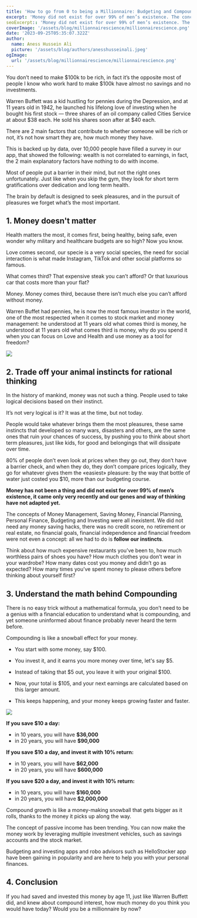 ```yaml
---
title: 'How to go from 0 to being a Millionnaire: Budgeting and Compound Interest'
excerpt: 'Money did not exist for over 99% of men’s existence. The concepts of Money Management, Saving Money, Financial Planning, Personal Finance, Budgeting and Investing were all inexistent.'
seoExcerpt:: 'Money did not exist for over 99% of men’s existence. The concepts of Money Management, Saving Money, Financial Planning, Personal Finance, Budgeting and Investing were all inexistent.'
coverImage: '/assets/blog/millionnairescience/millionnairescience.png'
date: '2023-09-25T05:35:07.322Z'
author:
  name: Aness Hussein Ali
  picture: '/assets/blog/authors/anesshusseinali.jpeg'
ogImage:
  url: '/assets/blog/millionnairescience/millionnairescience.png'
---
```



You don’t need to make $100k to be rich, in fact it’s the opposite most of people I know who work hard to make $100k have almost no savings and no investments.

Warren Buffett was a kid hustling for pennies during the Depression, and at 11 years old in 1942, he launched his lifelong love of investing when he bought his first stock — three shares of an oil company called Cities Service at about $38 each. He sold his shares soon after at $40 each.

There are 2 main factors that contribute to whether someone will be rich or not, it’s not how smart they are, how much money they have.

This is backed up by data, over 10,000 people have filled a survey in our app, that showed the following: wealth is not correlated to earnings, in fact, the 2 main explanatory factors have nothing to do with income.

Most of people put a barrier in their mind, but not the right ones unfortunately. Just like when you skip the gym, they look for short term gratifications over dedication and long term health.

The brain by default is designed to seek pleasures, and in the pursuit of pleasures we forget what’s the most important.

## 1. Money doesn't matter

Health matters the most, it comes first, being healthy, being safe, even wonder why military and healthcare budgets are so high? Now you know.

Love comes second, our specie is a very social species, the need for social interaction is what made Instagram, TikTok and other social platforms so famous.

What comes third? That expensive steak you can’t afford? Or that luxurious car that costs more than your flat?

Money. Money comes third, because there isn’t much else you can’t afford without money.

Warren Buffet had pennies, he is now the most famous investor in the world, one of the most respected when it comes to stock market and money management: he understood at 11 years old what comes third is money, he understood at 11 years old what comes third is money, why do you spend it when you can focus on Love and Health and use money as a tool for freedom?

![](/assets/blog/millionnairescience/howtobemillionnaire.jpeg)

## 2. Trade off your animal instincts for rational thinking

In the history of mankind, money was not such a thing. People used to take logical decisions based on their instinct.

It’s not very logical is it? It was at the time, but not today.

People would take whatever brings them the most pleasures, these same instincts that developed so many wars, disasters and others, are the same ones that ruin your chances of success, by pushing you to think about short term pleasures, just like kids, for good and belongings that will dissipate over time.

80% of people don’t even look at prices when they go out, they don’t have a barrier check, and when they do, they don’t compare prices logically, they go for whatever gives them the «easiest» pleasure: by the way that bottle of water just costed you $10, more than our budgeting course.

**Money has not been a thing and did not exist for over 99% of men’s existence, it came only very recently and our genes and way of thinking have not adapted yet.**

The concepts of Money Management, Saving Money, Financial Planning, Personal Finance, Budgeting and Investing were all inexistent. We did not need any money saving hacks, there was no credit score, no retirement or real estate, no financial goals, financial independence and financial freedom were not even a concept: all we had to do is **follow our instincts**.

Think about how much expensive restaurants you’ve been to, how much worthless pairs of shoes you have? How much clothes you don’t wear in your wardrobe? How many dates cost you money and didn’t go as expected? How many times you’ve spent money to please others before thinking about yourself first?

## 3. Understand the math behind Compounding

There is no easy trick without a mathematical formula, you don’t need to be a genius with a financial education to understand what is compounding, and yet someone uninformed about finance probably never heard the term before.

Compounding is like a snowball effect for your money.

- You start with some money, say $100.

- You invest it, and it earns you more money over time, let's say $5.

- Instead of taking that $5 out, you leave it with your original $100.

- Now, your total is $105, and your next earnings are calculated based on this larger amount.

- This keeps happening, and your money keeps growing faster and faster.

![](/assets/blog/millionnairescience/snowball.png)

**If you save $10 a day:**
- in 10 years, you will have **$36,000**
- in 20 years, you will have **$90,000**

**If you save $10 a day, and invest it with 10% return:**
- in 10 years, you will have **$62,000**
- in 20 years, you will have **$600,000**

**If you save $20 a day, and invest it with 10% return:**
- in 10 years, you will have **$160,000**
- in 20 years, you will have **$2,000,000**

Compound growth is like a money-making snowball that gets bigger as it rolls, thanks to the money it picks up along the way.

The concept of passive income has been trending. You can now make the money work by leveraging multiple investment vehicles, such as savings accounts and the stock market. 

Budgeting and investing apps and robo advisors such as HelloStocker app have been gaining in popularity and are here to help you with your personal finances. 

## 4. Conclusion

If you had saved and invested this money by age 11, just like Warren Buffett did, and knew about compound interest, how much money do you think you would have today? Would you be a millionnaire by now?

